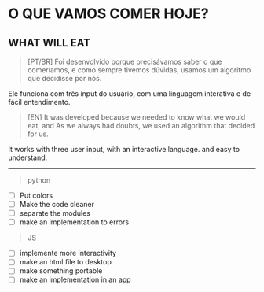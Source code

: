 # O QUE VAMOS COMER HOJE?
## WHAT WILL EAT

> [PT/BR]
Foi desenvolvido porque precisávamos saber o que comeríamos, e
como sempre tivemos dúvidas, usamos um algoritmo que decidisse por nós.

Ele funciona com três input do usuário, com uma linguagem interativa
e de fácil entendimento.


> [EN]
It was developed because we needed to know what we would eat, and
As we always had doubts, we used an algorithm that decided for us.

It works with three user input, with an interactive language.
and easy to understand.

----------------------------------------------------------------------------
> python

- [ ] Put colors
- [ ] Make the code cleaner
- [ ] separate the modules
- [ ] make an implementation to errors

> JS

- [ ] implemente more interactivity
- [ ] make an html file to desktop
- [ ] make something portable
- [ ] make an implementation in an app
